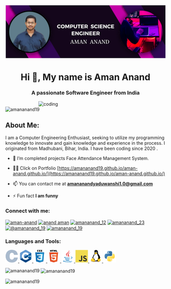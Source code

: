 ![logo](https://github.com/amananand19/aman-anand/blob/main/Screenshot%20from%202024-05-21%2012-23-28.png)
<h1 align="center">Hi 👋, My name is Aman Anand</h1>
<h3 align="center">A passionate Software Engineer from India</h3>
<img align="right" alt="coding" width="400" src="https://camo.githubusercontent.com/7de37139d0b4c1ce40865e799b446c0e963a3dd8fb68d239707237c40604fa3d/68747470733a2f2f63646e2e6472696262626c652e636f6d2f75736572732f3733303730332f73637265656e73686f74732f363538313234332f6176656e746f2e676966">

<p align="left"> <img src="https://komarev.com/ghpvc/?username=amananand19&label=Profile%20views&color=0e75b6&style=flat" alt="amananand19" /> </p>
<h2 align="left">About Me:</h2>
I am a Computer Engineering Enthusiast, seeking to utilize my programming knowledge to innovate and gain knowledge and experience in the process. I originated from Madhubani, Bihar, India. I have been coding since 2020 .


- 🌱 I’m completed projects Face Attendance Management System.

- 👨‍💻 Click on Portfolio [https://amananand19.github.io/aman-anand.github.io/](https://amananand19.github.io/aman-anand.github.io/)
- 📫 You can contact me at **amananandyaduwanshi1.0@gmail.com**

- ⚡ Fun fact **I am funny**
<h3 align="left">Connect with me:</h3>
<p align="left">
<a href="https://linkedin.com/in/aman-anand" target="blank"><img align="center" src="https://raw.githubusercontent.com/rahuldkjain/github-profile-readme-generator/master/src/images/icons/Social/linked-in-alt.svg" alt="aman-anand" height="30" width="40" /></a>
<a href="https://fb.com/anand aman" target="blank"><img align="center" src="https://raw.githubusercontent.com/rahuldkjain/github-profile-readme-generator/master/src/images/icons/Social/facebook.svg" alt="anand aman" height="30" width="40" /></a>
<a href="https://instagram.com/amananand_12" target="blank"><img align="center" src="https://raw.githubusercontent.com/rahuldkjain/github-profile-readme-generator/master/src/images/icons/Social/instagram.svg" alt="amananand_12" height="30" width="40" /></a>
<a href="https://www.codechef.com/users/amananand_23" target="blank"><img align="center" src="https://cdn.jsdelivr.net/npm/simple-icons@3.1.0/icons/codechef.svg" alt="amananand_23" height="30" width="40" /></a>
<a href="https://www.hackerrank.com/@amananand_19" target="blank"><img align="center" src="https://raw.githubusercontent.com/rahuldkjain/github-profile-readme-generator/master/src/images/icons/Social/hackerrank.svg" alt="@amananand_19" height="30" width="40" /></a>
<a href="https://www.leetcode.com/amananand_19" target="blank"><img align="center" src="https://raw.githubusercontent.com/rahuldkjain/github-profile-readme-generator/master/src/images/icons/Social/leet-code.svg" alt="amananand_19" height="30" width="40" /></a>
</p>

<h3 align="left">Languages and Tools:</h3>
<p align="left"> <a href="https://www.cprogramming.com/" target="_blank" rel="noreferrer"> <img src="https://raw.githubusercontent.com/devicons/devicon/master/icons/c/c-original.svg" alt="c" width="40" height="40"/> </a> <a href="https://www.w3schools.com/cpp/" target="_blank" rel="noreferrer"> <img src="https://raw.githubusercontent.com/devicons/devicon/master/icons/cplusplus/cplusplus-original.svg" alt="cplusplus" width="40" height="40"/> </a> <a href="https://www.w3schools.com/css/" target="_blank" rel="noreferrer"> <img src="https://raw.githubusercontent.com/devicons/devicon/master/icons/css3/css3-original-wordmark.svg" alt="css3" width="40" height="40"/> </a> <a href="https://www.w3.org/html/" target="_blank" rel="noreferrer"> <img src="https://raw.githubusercontent.com/devicons/devicon/master/icons/html5/html5-original-wordmark.svg" alt="html5" width="40" height="40"/> </a> <a href="https://www.java.com" target="_blank" rel="noreferrer"> <img src="https://raw.githubusercontent.com/devicons/devicon/master/icons/java/java-original.svg" alt="java" width="40" height="40"/> </a> <a href="https://developer.mozilla.org/en-US/docs/Web/JavaScript" target="_blank" rel="noreferrer"> <img src="https://raw.githubusercontent.com/devicons/devicon/master/icons/javascript/javascript-original.svg" alt="javascript" width="40" height="40"/> </a> <a href="https://www.linux.org/" target="_blank" rel="noreferrer"> <img src="https://raw.githubusercontent.com/devicons/devicon/master/icons/linux/linux-original.svg" alt="linux" width="40" height="40"/> </a> <a href="https://www.python.org" target="_blank" rel="noreferrer"> <img src="https://raw.githubusercontent.com/devicons/devicon/master/icons/python/python-original.svg" alt="python" width="40" height="40"/> </a> </p>

<p><img align="left" src="https://github-readme-stats.vercel.app/api/top-langs?username=amananand19&show_icons=true&locale=en&layout=compact" alt="amananand19" /></p>

<p>&nbsp;<img align="center" src="https://github-readme-stats.vercel.app/api?username=amananand19&show_icons=true&locale=en" alt="amananand19" /></p>

<p><img align="center" src="https://github-readme-streak-stats.herokuapp.com/?user=amananand19&" alt="amananand19" /></p>
